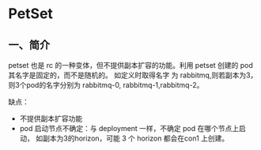 # PetSet
## 一、简介
petset 也是 rc 的一种变体，但不提供副本扩容的功能。利用 petset 创建的 pod 其名字是固定的，而不是随机的。 如定义时取得名字
为 rabbitmq,则若副本为3，则3个pod的名字分别为 rabbitmq-0, rabbitmq-1,rabbitmq-2。

缺点：
* 不提供副本扩容功能
* pod 启动节点不确定：与 deployment 一样，不确定 pod 在哪个节点上启动， 如副本为3的horizon，可能 3 个 horizon 都会在con1 上创建。